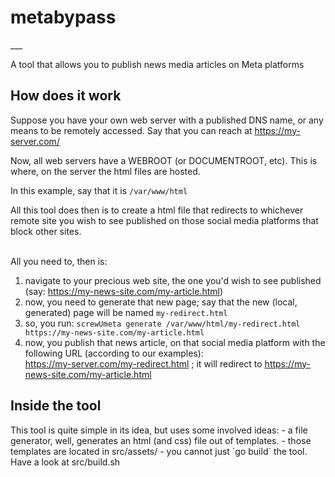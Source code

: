 <H1>metabypass</H1>
___

A tool that allows you to publish news media articles on Meta platforms

<H2>How does it work</H2>

Suppose you have your own web server with a published DNS name, or any means to be remotely accessed. Say that you can reach at https://my-server.com/ <br>

Now, all web servers have a WEBROOT (or DOCUMENTROOT, etc). This is where, on the server the html files are hosted.<br>

In this example, say that it is `/var/www/html`<br>

All this tool does then is to create a html file that redirects to whichever remote site you wish to see published on those social media platforms that block other sites.<br><br>

All you need to, then is:
1. navigate to your precious web site, the one you'd wish to see published (say: https://my-news-site.com/my-article.html)<br>
2. now, you need to generate that new page; say that the new (local, generated) page will be named `my-redirect.html`<br>
3. so, you run: `screwUmeta generate /var/www/html/my-redirect.html https://my-news-site.com/my-article.html`
4. now, you publish that news article, on that social media platform with the following URL (according to our examples):<br>
https://my-server.com/my-redirect.html ; it will redirect to https://my-news-site.com/my-article.html


<H2>Inside the tool</H2>
This tool is quite simple in its idea, but uses some involved ideas:
- a file generator, well, generates an html (and css) file out of templates.
- those templates are located in src/assets/
- you cannot just `go build` the tool. Have a look at src/build.sh

